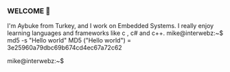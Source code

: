 ### WELCOME 👋

I'm Aybuke from Turkey, and I work on Embedded Systems. I really enjoy learning languages ​​and frameworks like c , c# and c++. 
mike@interwebz:~$ md5 -s "Hello world"
MD5 ("Hello world") = 3e25960a79dbc69b674cd4ec67a72c62

mike@interwebz:~$

